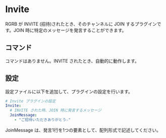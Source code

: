 Invite
======

RGRB が INVITE (招待)されたとき、そのチャンネルに JOIN するプラグインです。JOIN 時に特定のメッセージを発言することができます。

コマンド
--------

コマンドはありません。INVITE されたとき、自動的に動作します。

設定
----

設定ファイルに以下を追加して、プラグインの設定を行います。

```yaml
# Invite プラグインの設定
Invite:
  # INVITE された時、JOIN 時に発言するメッセージ
  JoinMessage:
    - "ご招待いただきありがとう☆"
```

JoinMessage は、発言1行を1つの要素として、配列形式で記述してください。
